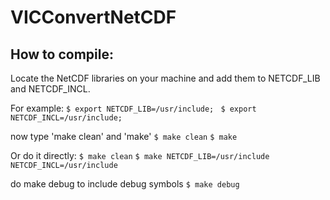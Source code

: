 # VICConvertNetCDF

## How to compile:

Locate the NetCDF libraries on your machine and add them to NETCDF_LIB and NETCDF_INCL.

For example:
`$ export NETCDF_LIB=/usr/include; `
`$ export NETCDF_INCL=/usr/include; `

now type 'make clean' and 'make'
`$ make clean`
`$ make`

Or do it directly:
`$ make clean`
`$ make NETCDF_LIB=/usr/include NETCDF_INCL=/usr/include`

do make debug to include debug symbols
`$ make debug`
